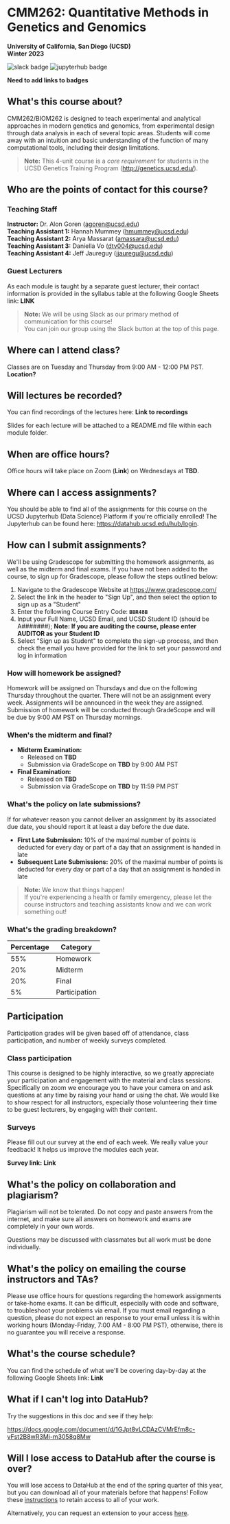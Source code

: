 # CMM262: Quantitative Methods in Genetics and Genomics
**University of California, San Diego (UCSD)**<br>
**Winter 2023**

![slack badge](https://img.shields.io/badge/Join%20Slack-blueviolet?style=for-the-badge&logo=slack) ![jupyterhub badge](https://img.shields.io/badge/Login%20to%20JupyterHub-grey?style=for-the-badge&logo=jupyter)

**Need to add links to badges**

## What's this course about?
CMM262/BIOM262 is designed to teach experimental and analytical approaches in modern genetics and genomics, from experimental design through data analysis in each of several topic areas. Students will come away with an intuition and basic understanding of the function of many computational tools, including their design limitations.

> <b>Note:</b> 
> This 4-unit course is a <i>core requirement</i> for students in the UCSD Genetics Training Program (http://genetics.ucsd.edu/).
             
## Who are the points of contact for this course?
### Teaching Staff
**Instructor:** Dr. Alon Goren (agoren@ucsd.edu)<br>
**Teaching Assistant 1:** Hannah Mummey (hmummey@ucsd.edu)<br>
**Teaching Assistant 2:** Arya Massarat (amassara@ucsd.edu)<br>
**Teaching Assistant 3:** Daniella Vo (dtv004@ucsd.edu)<br>
**Teaching Assistant 4:** Jeff Jaureguy (jjauregu@ucsd.edu)<br>

### Guest Lecturers
As each module is taught by a separate guest lecturer, their contact information is provided in the syllabus table at the following Google Sheets link: **LINK**

> **Note:** We will be using Slack as our primary method of communication for this course!<br>
> You can join our group using the Slack button at the top of this page.

## Where can I attend class?
Classes are on Tuesday and Thursday from 9:00 AM - 12:00 PM PST. **Location?**

## Will lectures be recorded?
You can find recordings of the lectures here: **Link to recordings**

Slides for each lecture will be attached to a README.md file within each module folder.

## When are office hours?
Office hours will take place on Zoom (**Link**) on Wednesdays at **TBD**.

## Where can I access assignments?
You should be able to find all of the assignments for this course on the UCSD Jupyterhub (Data Science) Platform if you're officially enrolled! The Jupyterhub can be found here: https://datahub.ucsd.edu/hub/login.

## How can I submit assignments?
We'll be using Gradescope for submitting the homework assignments, as well as the midterm and final exams. If you have not been added to the course, to sign up for Gradescope, please follow the steps outlined below:

1. Navigate to the Gradescope Website at https://www.gradescope.com/
2. Select the link in the header to "Sign Up", and then select the option to sign up as a "Student"
3. Enter the following Course Entry Code: **`BBR48B`**
4. Input your Full Name, UCSD Email, and UCSD Student ID (should be A#######);
**Note: If you are auditing the course, please enter AUDITOR as your Student ID**
5. Select "Sign up as Student" to complete the sign-up process, and then check the email you have provided for the link to set your password and log in information

### How will homework be assigned?
Homework will be assigned on Thursdays and due on the following Thursday throughout the quarter. There will not be an assignment every week. Assignments will be announced in the week they are assigned. Submission of homework will be conducted through GradeScope and will be due by 9:00 AM PST on Thursday mornings.

### When's the midterm and final?
* **Midterm Examination:**
  * Released on **TBD**
  * Submission via GradeScope on **TBD** by 9:00 AM PST
* **Final Examination:**
  * Released on **TBD**
  * Submission via GradeScope on **TBD** by 11:59 PM PST

### What's the policy on late submissions?
If for whatever reason you cannot deliver an assignment by its associated due date, you should report it at least a day before the due date.

* **First Late Submission:** 10% of the maximal number of points is deducted for every day or part of a day that an assignment is handed in late
* **Subsequent Late Submissions:** 20% of the maximal number of points is deducted for every day or part of a day that an assignment is handed in late

> **Note:** We know that things happen!<br>
> If you're experiencing a health or family emergency, please let the course instructors and teaching assistants know and we can work something out!

### What's the grading breakdown?
| Percentage | Category |
|------------|----------|
|    55%	   | Homework |
|    20%	   | Midterm  |
|    20%	   |  Final   |
|    5%	     |Participation |

## Participation
Participation grades will be given based off of attendance, class participation, and number of weekly surveys completed.

### Class participation
This course is designed to be highly interactive, so we greatly appreciate your participation and engagement with the material and class sessions. Specifically on zoom we encourage you to have your camera on and ask questions at any time by raising your hand or using the chat. We would like to show respect for all instructors, especially those volunteering their time to be guest lecturers, by engaging with their content.

### Surveys
Please fill out our survey at the end of each week. We really value your feedback! It helps us improve the modules each year.

**Survey link:** **Link**

## What's the policy on collaboration and plagiarism?
Plagiarism will not be tolerated. Do not copy and paste answers from the internet, and make sure all answers on homework and exams are completely in your own words.

Questions may be discussed with classmates but all work must be done individually.

## What's the policy on emailing the course instructors and TAs?
Please use office hours for questions regarding the homework assignments or take-home exams. It can be difficult, especially with code and software, to troubleshoot your problems via email. If you must email regarding a question, please do not expect an response to your email unless it is within working hours (Monday-Friday, 7:00 AM - 8:00 PM PST), otherwise, there is no guarantee you will receive a response.

## What's the course schedule?
You can find the schedule of what we'll be covering day-by-day at the following Google Sheets link: **Link**

## What if I can't log into DataHub?
Try the suggestions in this doc and see if they help:

https://docs.google.com/document/d/1GJpt8vLCDAzCVMrEfm8c-vFst2B8wR3Mj-m3058q8Mw

## Will I lose access to DataHub after the course is over?
You will lose access to DataHub at the end of the spring quarter of this year, but you can download all of your materials before that happens! Follow these [instructions](https://docs.google.com/document/d/1kquyVU-8bKfQFfwDykjb_b1YIFMSfc01PcOwyW_uh-A) to retain access to all of your work.

Alternatively, you can request an extension to your access [here](https://go.ucsd.edu/2wc5gH0%29).
